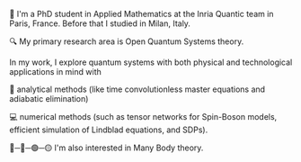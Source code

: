 :robot:  I'm a PhD student in Applied Mathematics at the Inria Quantic team in Paris, France. Before that I studied in Milan, Italy. 

🔍 My primary research area is Open Quantum Systems theory.

In my work, I explore quantum systems with both physical and technological applications in mind with 

📝  analytical methods (like time convolutionless master equations and adiabatic elimination) 

💻  numerical methods (such as tensor networks for Spin-Boson models, efficient simulation of Lindblad equations, and SDPs).


🔵─🔴─🟢─🟡 I'm also interested in Many Body theory.

<!--
**angelariva/angelariva** is a ✨ _special_ ✨ repository because its `README.md` (this file) appears on your GitHub profile.

Here are some ideas to get you started:

- 🔭 I’m currently working on ...
- 🌱 I’m currently learning ...
- 👯 I’m looking to collaborate on ...
- 🤔 I’m looking for help with ...
- 💬 Ask me about ...
- 📫 How to reach me: ...
- 😄 Pronouns: ...
- ⚡ Fun fact: ...
-->
